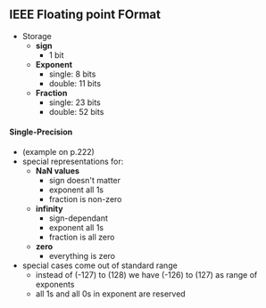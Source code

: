 ## IEEE Floating point FOrmat

* Storage
  * **sign**
    * 1 bit
  * **Exponent**
    * single: 8 bits
    * double: 11 bits
  * **Fraction**
    * single: 23 bits
    * double: 52 bits

#### Single-Precision
* (example on p.222)
* special representations for:
  * **NaN values**
    * sign doesn't matter
    * exponent all 1s
    * fraction is non-zero
  * **infinity**
    * sign-dependant
    * exponent all 1s
    * fraction is all zero
  * **zero**
    * everything is zero
* special cases come out of standard range
  * instead of (-127) to (128) we have (-126) to (127) as range of exponents
  * all 1s and all 0s in exponent are reserved
